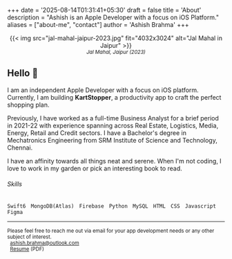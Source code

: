 +++
date = '2025-08-14T01:31:41+05:30'
draft = false
title = 'About'
description = "Ashish is an Apple Developer with a focus on iOS Platform."
aliases = ["about-me", "contact"]
author = 'Ashish Brahma'
+++ 

<div align="center">
	{{< img src="jal-mahal-jaipur-2023.jpg" fit="4032x3024" alt="Jal Mahal in Jaipur" >}}
	<br><caption><small><i>Jal Mahal, Jaipur (2023)</i></small></caption>
</div>

## Hello 👋

I am an independent Apple Developer with a focus on iOS platform. Currently, I am building **KartStopper**, a productivity app to craft the perfect shopping plan. 

Previously, I have worked as a full-time Business Analyst for a brief period in 2021-22 with experience spanning across Real Estate, Logistics, Media, Energy, Retail and Credit sectors. I have a Bachelor's degree in Mechatronics Engineering from SRM Institute of Science and Technology, Chennai.

I have an affinity towards all things neat and serene. When I'm not coding, I love to work in my garden or pick an interesting book to read.

###### Skills

`Swift6` &nbsp; `MongoDB(Atlas)`  &nbsp; `Firebase` &nbsp; `Python` &nbsp; `MySQL`  &nbsp; `HTML`  &nbsp; `CSS`  &nbsp; `Javascript`  &nbsp; `Figma`

---
<small>
Please feel free to reach me out via email for your app development needs or any other subject of interest. <br>
<span>   
<i class="fa-regular fa-envelope"></i>&nbsp;
<a href="mailto:ashish.brahma@outlook.com">ashish.brahma@outlook.com</a>
</span> <br>
<span>
<i class="fa-solid fa-file-arrow-down"></i>&nbsp;
<a href="Resume-AshishBrahma-iOSDeveloper-Jan2025.pdf">Resume</a>&nbsp;(PDF)
</span>
</small>